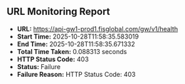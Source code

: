 ## URL Monitoring Report

- **URL:** https://api-gw1-prod1.fisglobal.com/gw/v1/health
- **Start Time:** 2025-10-28T11:58:35.583019
- **End Time:** 2025-10-28T11:58:35.671332
- **Total Time Taken:** 0.088313 seconds
- **HTTP Status Code:** 403
- **Status:** Failure
- **Failure Reason:** HTTP Status Code: 403
